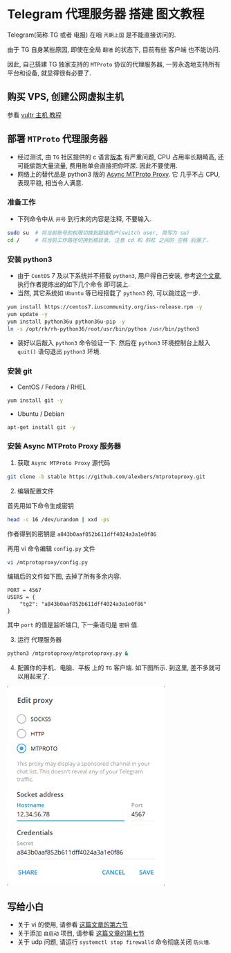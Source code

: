 # Telegram 代理服务器 搭建 图文教程

Telegram(简称 TG 或者 电报) 在咱 `兲朝上国` 是不能直接访问的. 

由于 TG 自身某些原因, 即使在全局 `翻墙` 的状态下, 目前有些 客户端 也不能访问.

因此, 自己搭建 TG 独家支持的 `MTProto` 协议的代理服务器, 一劳永逸地支持所有平台和设备, 就显得很有必要了.

## 购买 VPS, 创建公网虚拟主机
参看 [vultr 主机 教程](vultr.md#创建虚拟主机) 

## 部署 `MTProto` 代理服务器
- 经过测试, 由 `TG` 社区提供的 c 语言[版本](https://github.com/TelegramMessenger/MTProxy) 有严重问题, CPU 占用率长期畸高, 还可能偷跑大量流量, 费用账单会直接把你吓尿. 因此不要使用.
- 网络上的替代品是 python3 版的 [Async MTProto Proxy](https://github.com/alexbers/mtprotoproxy). 它 几乎不占 CPU, 表现平稳, 相当令人满意.

### 准备工作
- 下列命令中从 `井号` 到行末的内容是注释, 不要输入.
```bash
sudo su  # 将当前账号的权限切换到超级用户(switch user, 简写为 su)
cd /     # 将当前工作路径切换到根目录, 注意 cd 和 斜杠 之间的 空格 别漏了.
```

### 安装 python3 
- 由于 `CentOS` 7 及以下系统并不搭载 `python3`, 用户得自己安装, 参考[这个文章](https://www.scivision.co/python3-centos-install/), 执行作者提炼出的如下几个命令 即可装上. 
- 当然, 其它系统如 `Ubuntu` 等已经搭载了 `python3` 的, 可以跳过这一步.
```bash
yum install https://centos7.iuscommunity.org/ius-release.rpm -y
yum update -y
yum install python36u python36u-pip -y
ln -s /opt/rh/rh-python36/root/usr/bin/python /usr/bin/python3
```
- 装好以后敲入 `python3` 命令验证一下. 然后在 `python3` 环境控制台上敲入 `quit()` 语句退出 `python3` 环境.

### 安装 git
- CentOS / Fedora / RHEL
```bash
yum install git -y
```
- Ubuntu / Debian
```bash
apt-get install git -y
```

### 安装 Async MTProto Proxy 服务器

1. 获取 `Async MTProto Proxy` 源代码
```bash
git clone -b stable https://github.com/alexbers/mtprotoproxy.git
```

2. 编辑配置文件

首先用如下命令生成密钥
```bash
head -c 16 /dev/urandom | xxd -ps
```
作者得到的密钥是 `a843b0aaf852b611dff4024a3a1e0f86`

再用 vi 命令编辑 `config.py` 文件
```bash
vi /mtprotoproxy/config.py
```
编辑后的文件如下图, 去掉了所有多余内容.
```
PORT = 4567
USERS = {
    "tg2": "a843b0aaf852b611dff4024a3a1e0f86"
}
```
其中 `port` 的值是监听端口, 下一条语句是 `密钥` 值.

3. 运行  代理服务器
```bash
python3 /mtprotoproxy/mtprotoproxy.py &
```

4. 配置你的手机、电脑、平板 上的 `TG` 客户端. 如下图所示. 到这里, 差不多就可以用起来了.
<img src="mtproxy/mt-01.png" />


## 写给小白
- 关于 vi 的使用, 请参看 [这篇文章的第六节](ssr.md)
- 关于添加 `自启动` 项目, 请参看 [这篇文章的第七节](ssr.md)
- 关于 udp 问题, 请运行 `systemctl stop firewalld` 命令彻底关闭 `防火墙`.

